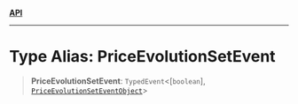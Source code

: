 [**API**](../../../README.md)

***

# Type Alias: PriceEvolutionSetEvent

> **PriceEvolutionSetEvent**: `TypedEvent`\<\[`boolean`\], [`PriceEvolutionSetEventObject`](../interfaces/PriceEvolutionSetEventObject.md)\>

